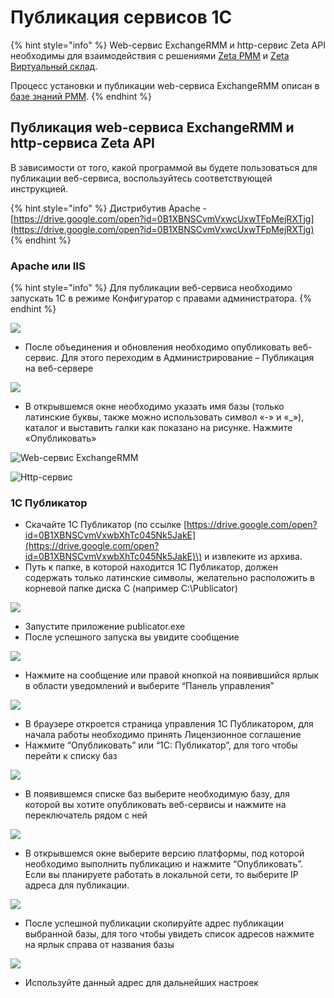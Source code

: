 # Публикация сервисов 1С

{% hint style="info" %}
Web-сервис ExchangeRMM и http-сервис Zeta API необходимы для взаимодействия с решениями [Zeta РММ](https://www.zetasoft.ru/products-zeta-rmm/) и [Zeta Виртуальный склад](https://www.zetasoft.ru/products-zeta-vs/).

Процесс установки и публикации web-сервиса ExchangeRMM описан в [базе знаний РММ](https://help-rmm.zetasoft.ru/ustanovka/izmenenie-osnovnoi-1s).
{% endhint %}

## Публикация web-сервиса ExchangeRMM и http-сервиса Zeta API <a id="publikaciya-veb-servisa"></a>

В зависимости от того, какой программой вы будете пользоваться для публикации веб-сервиса, воспользуйтесь соответствующей инструкцией.

{% hint style="info" %}
Дистрибутив Apache - [https://drive.google.com/open?id=0B1XBNSCvmVxwcUxwTFpMejRXTjg](https://drive.google.com/open?id=0B1XBNSCvmVxwcUxwTFpMejRXTjg)​
{% endhint %}

### Apache или IIS <a id="apache-ili-iis"></a>

{% hint style="info" %}
Для публикации веб-сервиса необходимо запускать 1С в режиме Конфигуратор с правами администратора.
{% endhint %}

![](../.gitbook/assets/image%20%28421%29.png)

* После объединения и обновления необходимо опубликовать веб-сервис. Для этого переходим в Администрирование – Публикация на веб-сервере

![](../.gitbook/assets/image%20%28238%29.png)

*  В открывшемся окне необходимо указать имя базы \(только латинские буквы, также можно использовать символ «-» и «\_»\), каталог и выставить галки как показано на рисунке. Нажмите «Опубликовать»

![Web-&#x441;&#x435;&#x440;&#x432;&#x438;&#x441; ExchangeRMM](../.gitbook/assets/image%20%28144%29.png)

![Http-&#x441;&#x435;&#x440;&#x432;&#x438;&#x441;](../.gitbook/assets/image%20%2885%29.png)



### 1С Публикатор <a id="1s-publikator"></a>

* Скачайте 1С Публикатор \(по ссылке [https://drive.google.com/open?id=0B1XBNSCvmVxwbXhTc045Nk5JakE](https://drive.google.com/open?id=0B1XBNSCvmVxwbXhTc045Nk5JakE)\) и извлеките из архива.
* Путь к папке, в которой находится 1С Публикатор, должен содержать только латинские символы, желательно расположить в корневой папке диска С \(например C:\Publicator\)

![](../.gitbook/assets/image%20%28423%29.png)

* Запустите приложение publicator.exe
* После успешного запуска вы увидите сообщение

![](../.gitbook/assets/image.png)

* Нажмите на сообщение или правой кнопкой на появившийся ярлык в области уведомлений и выберите “Панель управления”

![](../.gitbook/assets/image%20%28114%29.png)

* В браузере откроется страница управления 1С Публикатором, для начала работы необходимо принять Лицензионное соглашение
* Нажмите “Опубликовать” или “1С: Публикатор”, для того чтобы перейти к списку баз

![](../.gitbook/assets/image%20%28390%29.png)

* В появившемся списке баз выберите необходимую базу, для которой вы хотите опубликовать веб-сервисы и нажмите на переключатель рядом с ней

![](../.gitbook/assets/image%20%28140%29.png)

* В открывшемся окне выберите версию платформы, под которой необходимо выполнить публикацию и нажмите “Опубликовать”. Если вы планируете работать в локальной сети, то выберите IP адреса для публикации.

![](../.gitbook/assets/image%20%28245%29.png)

* После успешной публикации скопируйте адрес публикации выбранной базы, для того чтобы увидеть список адресов нажмите на ярлык справа от названия базы

![](../.gitbook/assets/image%20%28274%29.png)

* Используйте данный адрес для дальнейших настроек

